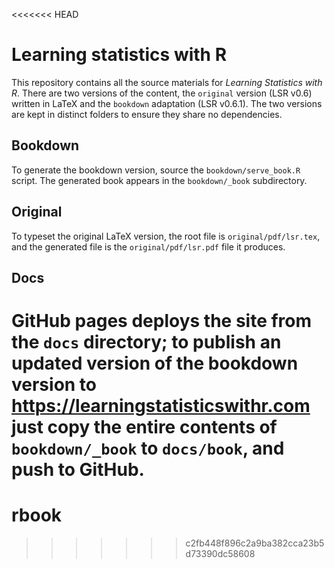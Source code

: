 <<<<<<< HEAD

<!-- README.md is generated from README.Rmd. Please edit that file -->
Learning statistics with R
==========================

This repository contains all the source materials for *Learning Statistics with R*. There are two versions of the content, the `original` version (LSR v0.6) written in LaTeX and the `bookdown` adaptation (LSR v0.6.1). The two versions are kept in distinct folders to ensure they share no dependencies.

Bookdown
--------

To generate the bookdown version, source the `bookdown/serve_book.R` script. The generated book appears in the `bookdown/_book` subdirectory.

Original
--------

To typeset the original LaTeX version, the root file is `original/pdf/lsr.tex`, and the generated file is the `original/pdf/lsr.pdf` file it produces.

Docs
----

GitHub pages deploys the site from the `docs` directory; to publish an updated version of the bookdown version to <https://learningstatisticswithr.com> just copy the entire contents of `bookdown/_book` to `docs/book`, and push to GitHub.
=======
# rbook
>>>>>>> c2fb448f896c2a9ba382cca23b5d73390dc58608
